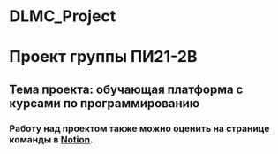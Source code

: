 # DLMC_Project
# Проект группы ПИ21-2В
## Тема проекта: обучающая платформа с курсами по программированию
### Работу над проектом также можно оценить на странице команды в [Notion](https://www.notion.so/d2682437c29244e6ab96cbb9f4b910a1).
